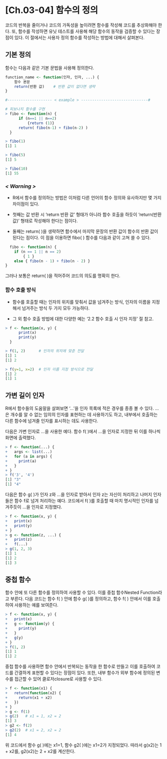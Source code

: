 # [Ch.03-04] 함수의 정의

코드의 반복을 줄이거나 코드의 가독성을 높이려면 함수를 작성해 코드를 추상화해야 한다. 또, 함수를 작성하면 유닛 테스트를 사용해 해당 함수의 동작을 검증할 수 있다는 장점이 있다. 이 절에서는 사용자 정의 함수를 작성하는 방법에 대해서 살펴본다.



## 기본 정의



함수는 다음과 같은 기본 문법을 사용해 정의한다.

```R
function_name <- function(인자, 인자, ...) {
    함수 본문
    return(반환 값)	# 반환 값이 없다면 생략
}

#-------------------- < example > ------------------------------#

# 피보나치 함수를 구현
> fibo <- function(n) {
      if (n==1 || n==2)
          {return (1)}
      return( fibo(n-1) + fibo(n-2) )
  }

> fibo(1)
[1] 1

> fibo(5)
[1] 5

> fibo(10)
[1] 55
```



### *< Warning >*

- R에서 함수를 정의하는 방법은 이처럼 다른 언어의 함수 정의와 유사하지만 몇 가지 차이점이 있다.

- 첫째는 값 반환 시 ‘return 반환 값’ 형태가 아니라 함수 호출을 하듯이 ‘return(반환 값)’ 형태로 작성해야 한다는 점이다.
- 둘째는 return( )을 생략하면 함수에서 마지막 문장의 반환 값이 함수의 반환 값이 된다는 점이다. 이 점을 이용하면 fibo( ) 함수를 다음과 같이 고쳐 쓸 수 있다.

```R
  fibo <- function(n) {
    if (n == 1 || n == 2)
        { 1 }
    else { fibo(n - 1) + fibo(n - 2) }
}
```

그러나 보통은 return( )을 적어주어 코드의 의도를 명확히 한다.



### 함수 호출 방식

- 함수를 호출할 때는 인자의 위치를 맞춰서 값을 넘겨주는 방식, 인자의 이름을 지정해서 넘겨주는 방식 두 가지 모두 가능하다.

- 그 외 함수 호출 방법에 대한 다양한 예는 ‘2.2 함수 호출 시 인자 지정’ 절 참고.

```R
> f <- function(x, y) {
      print(x)
      print(y)
  }

> f(1, 2)      # 인자의 위치에 맞춘 전달
[1] 1
[1] 2

> f(y=1, x=2)  # 인자 이름 지정 방식으로 전달
[1] 2
[1] 1
```



## 가변 길이 인자



R에서 함수들의 도움말을 살펴보면 ‘…’을 인자 목록에 적은 경우를 종종 볼 수 있다. …은 개수를 알 수 없는 임의의 인자를 표현하는 데 사용하기도 하고, 내부에서 호출하는 다른 함수에 넘겨줄 인자를 표시하는 데도 사용한다.

다음은 가변 인자로 …을 사용한 예다. 함수 f( )에서 …을 인자로 지정한 뒤 이를 하나씩 화면에 출력했다.

```R
> f <- function(...) {
+   args <- list(...)
+   for (a in args) {
+     print(a)
+   }
+ }
> f('3', '4')
[1] "3"
[1] "4"
```

다음은 함수 g( )가 인자 z와 …을 인자로 받아서 인자 z는 자신이 처리하고 나머지 인자들은 함수 f로 넘겨 처리하는 예다. 코드에서 f( )를 호출할 때 마치 명시적인 인자를 넘겨주듯이 …을 인자로 지정했다.

```R
> f <- function(x, y) {
+   print(x)
+   print(y)
+ }
> g <- function(z, ...) {
+   print(z)
+   f(...)
> g(1, 2, 3)
[1] 1
[1] 2
[1] 3
```





## 중첩 함수



함수 안에 또 다른 함수를 정의하여 사용할 수 있다. 이를 중첩 함수Nested Function라고 부른다. 다음 코드는 함수 f( ) 안에 함수 g( )를 정의하고, 함수 f( ) 안에서 이를 호출하여 사용하는 예를 보여준다.

```R
> f <- function(x, y) {
+   print(x)
+   g <- function(y) {
+     print(y)
+   }
+   g(y)
+ }
> f(1, 2)
[1] 1
[1] 2
```

중첩 함수를 사용하면 함수 안에서 반복되는 동작을 한 함수로 만들고 이를 호출하여 코드를 간결하게 표현할 수 있다는 장점이 있다. 또한, 내부 함수가 외부 함수에 정의된 변수를 접근할 수 있어 클로저closure로 사용할 수 있다.

```R
> f <- function(x1) {
+   return(function(x2) {
+     return(x1 + x2)
+   })
+ }
> g <- f(1)
> g(2)   # x1 = 1, x2 = 2
[1] 3
> g2 <- f(2)
> g2(2)  # x1 = 2, x2 = 2
[1] 4
```

위 코드에서 함수 g( )에는 x1=1, 함수 g2( )에는 x1=2가 지정되었다. 따라서 g(x2)는 1 + x2를, g2(x2)는 2 + x2를 계산한다.

